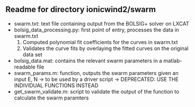 ## Readme for directory ionicwind2/swarm

- swarm.txt: text file containing output from the BOLSIG+ solver on LXCAT
- bolsig_data_processing.py: first point of entry, processes the data in swarm.txt
    1. Computed polynomial fit coefficients for the curves in swarm.txt
    2. Validates the curve fits by overlaying the fitted curves on the original data set
- bolsig_data.mat: contains the relevant swarm parameters in a matlab-readable file
- swarm_params.m: function, outputs the swarm parameters given an input E, N -> to be used by a driver script -> DEPRECATED: USE THE INDIVIDUAL FUNCTIONS INSTEAD
- get_swarm_validate.m: script to validate the output of the function to calculate the swarm paramters
